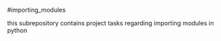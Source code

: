 #importing_modules

this subrepository contains project tasks regarding importing modules in python
